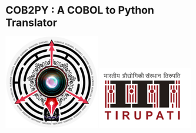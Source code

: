 # COB2PY : A COBOL to Python Translator
<img src="./risha.png" alt="risha" width="250"/>
<img src="./iittp.png" alt="iittp" width="250"/>